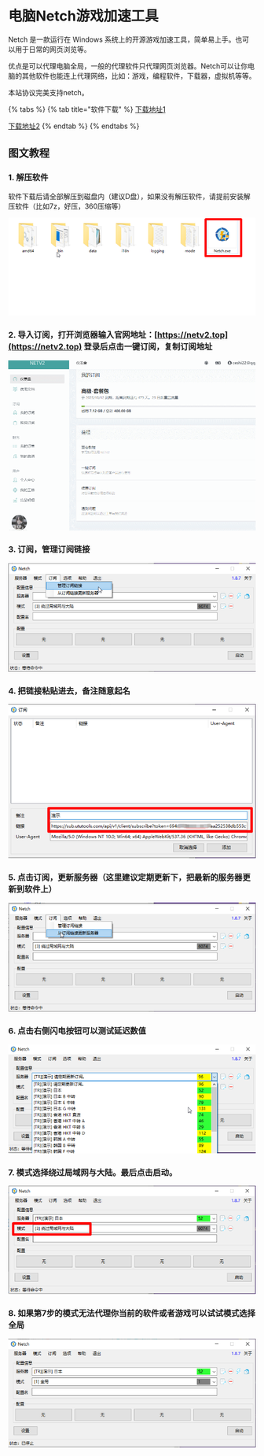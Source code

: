 # 电脑Netch游戏加速工具

Netch 是一款运行在 Windows 系统上的开源游戏加速工具，简单易上手。也可以用于日常的网页浏览等。

优点是可以代理电脑全局，一般的代理软件只代理网页浏览器。Netch可以让你电脑的其他软件也能连上代理网络，比如：游戏，编程软件，下载器，虚拟机等等。

本站协议完美支持netch。

{% tabs %}
{% tab title="软件下载" %}
[下载地址1](https://airnet.lanzoui.com/iMOFAsu4lfi)

[下载地址2](https://flie.netv2.top/s/rlyzen)
{% endtab %}
{% endtabs %}

## 图文教程

### 1. 解压软件

软件下载后请全部解压到磁盘内（建议D盘），如果没有解压软件，请提前安装解压软件（比如7z，好压，360压缩等）

<img src="../.gitbook/assets/image (31).png" alt="" data-size="original">

### 2. 导入订阅，打开浏览器输入官网地址：[https://netv2.top](https://netv2.top) 登录后点击一键订阅，复制订阅地址

![](../.gitbook/assets/123.gif)

### 3. 订阅，管理订阅链接

![](<../.gitbook/assets/image (38).png>)

### 4. 把链接粘贴进去，备注随意起名

![](<../.gitbook/assets/image (35).png>)

### 5. 点击订阅，更新服务器（这里建议定期更新下，把最新的服务器更新到软件上）

![](<../.gitbook/assets/image (28).png>)

### 6. 点击右侧闪电按钮可以测试延迟数值

![](<../.gitbook/assets/image (41).png>)

### 7. 模式选择绕过局域网与大陆。最后点击启动。

![](<../.gitbook/assets/image (37).png>)

### 8. 如果第7步的模式无法代理你当前的软件或者游戏可以试试模式选择全局

![](<../.gitbook/assets/image (40).png>)
